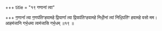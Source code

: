+++
title = "१९ गणानां त्वा"

+++
ग॒णानां॑ त्वा ग॒णप॑तिꣳहवामहे प्रि॒याणां॑ त्वा प्रि॒यप॑तिꣳहवामहे निधी॒नां त्वा॑ निधि॒पति॑ꣳ हवामहे वसो मम। आहम॑जानि गर्भ॒धमा त्वम॑जासि गर्भ॒धम् ॥१९ ॥